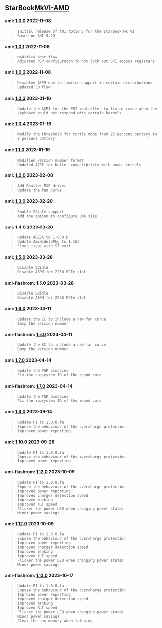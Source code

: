 ## **StarBook**[MkVI-AMD](https://github.com/StarLabsLtd/firmware/tree/master/StarBook/MkVI-AMD)
#### ami: [1.0.0](https://github.com/StarLabsLtd/firmware/raw/master/StarBook/MkVI-AMD/ami/1.0.0/efi-B6-A.zip) 2022-11-08
>     Initial release of AMI Aptio V for the StarBook Mk VI
>     Based on AMI 5.29


#### ami: [1.0.1](https://github.com/StarLabsLtd/firmware/raw/master/StarBook/MkVI-AMD/ami/1.0.1/efi-B6-A.zip) 2022-11-08
>     Modified boot flow
>     Adjusted PSP configuraton to not lock out SPI access registers


#### ami: [1.0.2](https://github.com/StarLabsLtd/firmware/raw/master/StarBook/MkVI-AMD/ami/1.0.2/efi-B6-A.zip) 2022-11-08
>     Disabled ASPM due to limited support in certain distributions
>     Updated S3 flow


#### ami: [1.0.3](https://github.com/StarLabsLtd/firmware/raw/master/StarBook/MkVI-AMD/ami/1.0.3/efi-B6-A.zip) 2023-01-16
>     Update the ACPI for the PS2 controller to fix an issue when the
>     keyboard would not respond with certain kernels


#### ami: [1.0.4](https://github.com/StarLabsLtd/firmware/raw/master/StarBook/MkVI-AMD/ami/1.0.4/efi-B6-A.zip) 2023-01-16
>     Modify the threshold for turtle mode from 25 percent battery to 8 percent battery
>     


#### ami: [1.1.0](https://github.com/StarLabsLtd/firmware/raw/master/StarBook/MkVI-AMD/ami/1.1.0/efi-B6-A.zip) 2023-01-19
>     Modified version number format
>     Updated ACPI for better compatibility with newer kernels


#### ami: [1.2.0](https://github.com/StarLabsLtd/firmware/raw/master/StarBook/MkVI-AMD/ami/1.2.0/efi-B6-A.zip) 2023-02-08
>     Add Realtek PXE driver
>     Update the fan curve


#### ami: [1.3.0](https://github.com/StarLabsLtd/firmware/raw/master/StarBook/MkVI-AMD/ami/1.3.0/efi-B6-A.zip) 2023-02-20
>     Enable S2idle support
>     Add the option to configure UMA size


#### ami: [1.4.0](https://github.com/StarLabsLtd/firmware/raw/master/StarBook/MkVI-AMD/ami/1.4.0/efi-B6-A.zip) 2023-03-20
>     Update AGESA to 1.0.0.D
>     Update AmiModulePkg to 1.165
>     Fixes issue with S3 exit


#### ami: [1.5.0](https://github.com/StarLabsLtd/firmware/raw/master/StarBook/MkVI-AMD/ami/1.5.0/efi-B6-A.zip) 2023-03-28
>     Disable S2idle
>     Disable ASPM for 2230 PCIe slot


#### ami-flashrom: [1.5.0](https://github.com/StarLabsLtd/firmware/raw/master/StarBook/MkVI-AMD/ami-flashrom/1.5.0/1.5.0.bin) 2023-03-28
>     Disable S2idle
>     Disable ASPM for 2230 PCIe slot


#### ami: [1.6.0](https://github.com/StarLabsLtd/firmware/raw/master/StarBook/MkVI-AMD/ami/1.6.0/efi-B6-A.zip) 2023-04-11
>     Update the EC to include a new fan curve
>     Bump the version number


#### ami-flashrom: [1.6.0](https://github.com/StarLabsLtd/firmware/raw/master/StarBook/MkVI-AMD/ami-flashrom/1.6.0/1.6.0.bin) 2023-04-11
>     Update the EC to include a new fan curve
>     Bump the version number


#### ami: [1.7.0](https://github.com/StarLabsLtd/firmware/raw/master/StarBook/MkVI-AMD/ami/1.7.0/efi-B6-A.zip) 2023-04-14
>     Update the PSP binaries
>     Fix the subsystem ID of the sound card


#### ami-flashrom: [1.7.0](https://github.com/StarLabsLtd/firmware/raw/master/StarBook/MkVI-AMD/ami-flashrom/1.7.0/1.7.0.bin) 2023-04-14
>     Update the PSP binaries
>     Fix the subsystem ID of the sound card


#### ami: [1.8.0](https://github.com/StarLabsLtd/firmware/raw/master/StarBook/MkVI-AMD/ami/1.8.0/efi-B6-A.zip) 2023-09-14
>     Update PI to 1.0.0.fa
>     Expose the behaviour of the overcharge protection
>     Improved power reporting


#### ami: [1.10.0](https://github.com/StarLabsLtd/firmware/raw/master/StarBook/MkVI-AMD/ami/1.10.0/efi-B6-A.zip) 2023-09-28
>     Update PI to 1.0.0.fa
>     Expose the behaviour of the overcharge protection
>     Improved power reporting


#### ami-flashrom: [1.12.0](https://github.com/StarLabsLtd/firmware/raw/master/StarBook/MkVI-AMD/ami-flashrom/1.12.0/https://github.com/StarLabsLtd/firmware/raw/master/StarBook/MkVI-AMD/ami-flashrom/1.12.0/1.12.0.rom) 2023-10-09
>     Update PI to 1.0.0.fa
>     Expose the behaviour of the overcharge protection
>     Improved power reporting
>     Improved charger detection speed
>     Improved banking
>     Improved XLT speed
>     Flicker the power LED when changing power states
>     Minor power savings


#### ami: [1.12.0](https://github.com/StarLabsLtd/firmware/raw/master/StarBook/MkVI-AMD/ami/1.12.0/https://github.com/StarLabsLtd/firmware/raw/master/StarBook/MkVI-AMD/ami/1.12.0/1.12.0.cap) 2023-10-09
>     Update PI to 1.0.0.fa
>     Expose the behaviour of the overcharge protection
>     Improved power reporting
>     Improved charger detection speed
>     Improved banking
>     Improved XLT speed
>     Flicker the power LED when changing power states
>     Minor power savings


#### ami-flashrom: [1.13.0](https://github.com/StarLabsLtd/firmware/raw/master/StarBook/MkVI-AMD/ami-flashrom/1.13.0/https://github.com/StarLabsLtd/firmware/raw/master/StarBook/MkVI-AMD/ami-flashrom/1.13.0/1.13.0.rom) 2023-10-17
>     Update PI to 1.0.0.fa
>     Expose the behaviour of the overcharge protection
>     Improved power reporting
>     Improved charger detection speed
>     Improved banking
>     Improved XLT speed
>     Flicker the power LED when changing power states
>     Minor power savings
>     Clear the anx memory when latching

